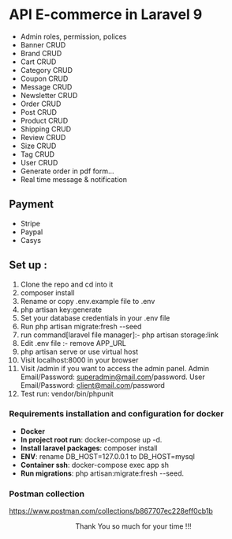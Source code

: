 # API E-commerce in Laravel 9

- Admin roles, permission, polices
- Banner CRUD
- Brand CRUD
- Cart CRUD
- Category CRUD
- Coupon CRUD
- Message CRUD
- Newsletter CRUD
- Order CRUD
- Post CRUD
- Product CRUD
- Shipping CRUD
- Review CRUD
- Size CRUD
- Tag CRUD
- User CRUD
- Generate order in pdf form...
- Real time message & notification

## Payment

- Stripe
- Paypal
- Casys

## Set up :

1. Clone the repo and cd into it
2. composer install
3. Rename or copy .env.example file to .env
4. php artisan key:generate
5. Set your database credentials in your .env file
6. Run php artisan migrate:fresh --seed
7. run command[laravel file manager]:- php artisan storage:link
8. Edit .env file :- remove APP_URL
9. php artisan serve or use virtual host
10. Visit localhost:8000 in your browser
11. Visit /admin if you want to access the admin panel. Admin Email/Password: superadmin@mail.com/password. User
    Email/Password:
    client@mail.com/password
12. Test run: vendor/bin/phpunit

### Requirements installation and configuration for docker

* **Docker**
* **In project root run**: docker-compose up -d.
* **Install laravel packages**: composer install
* **ENV**: rename DB_HOST=127.0.0.1 to DB_HOST=mysql
* **Container ssh**: docker-compose exec app sh
* **Run migrations**: php artisan:migrate:fresh --seed.

### Postman collection

https://www.postman.com/collections/b867707ec228eff0cb1b
<p style="text-align:center">Thank You so much for your time !!!</p>

